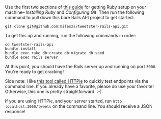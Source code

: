 Use the first two sections of [this guide](https://gorails.com/setup/osx/10.13-high-sierra) for getting Ruby setup on your machine– _Installing Ruby_ and _Configuring Git_. Then run the following command to pull down this bare Rails API project to get started:

```
git clone git@github.com:mileszs/tweetster-rails-api.git
```

To get this up and running, run the following commands in order:

```
cd tweetster-rails-api
bundle install
bundle exec rake db:create db:migrate db:seed
bundle exec rails server
```

At this point, you should have the Rails server up and running on port `3000`. You're ready to get cracking!

Side note: I like [this tool called HTTPie](https://httpie.org/doc) to quickly test endpoints via the command line. If you already have a favorite, please do use your favorite! Otherwise, this one is pretty straightforward. :-)

If you are using HTTPie, and your server started, run `http localhost:3000/tweets` on the command line. You should receive a JSON response!
